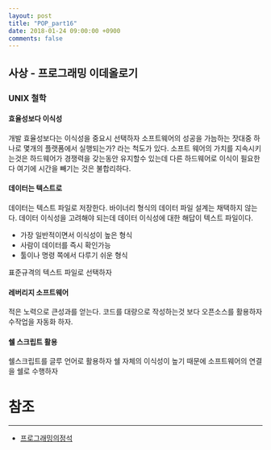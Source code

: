 ```yaml
---
layout: post
title: "POP_part16"
date: 2018-01-24 09:00:00 +0900
comments: false
---
```


## 사상 - 프로그래밍 이데올로기

### UNIX 철학

#### 효율성보다 이식성

개발 효율성보다는 이식성을 중요시 선택하자 소프트웨어의 성공을 가늠하는 잣대중 하나로 몇개의 플랫폼에서 실행되는가? 라는 척도가 있다.
소프트 웨어의 가치를 지속시키는것은 하드웨어가 경쟁력을 갖는동안 유지할수 있는데 다른 하드웨어로 이식이 필요한다 여기에 시간을 빼기는 것은 불합리하다.

#### 데이터는 텍스트로

데이터는 텍스트 파일로 저장한다. 바이너리 형식의 데이터 파일 설계는 채택하지 않는다.
데이터 이식성을 고려해야 되는데 데이터 이식성에 대한 해답이 텍스트 파일이다.

* 가장 일반적이면서 이식성이 높은 형식
* 사람이 데이터를 즉시 확인가능
* 툴이나 명령 쪽에서 다루기 쉬운 형식

표준규격의 텍스트 파일로 선택하자


#### 레버리지 소프트웨어

적은 노력으로 큰성과를 얻는다. 코드를 대량으로 작성하는것 보다 오픈소스를 활용하자
수작업을 자동화 하자.

#### 쉘 스크립트 활용

쉘스크립트를 글루 언어로 활용하자
쉘 자체의 이식성이 높기 때문에 소프트웨어의 연결을 쉘로 수행하자


# 참조
-----
* [프로그래밍의정석](http://www.yes24.com/24/Goods/55254076?Acode=101)
